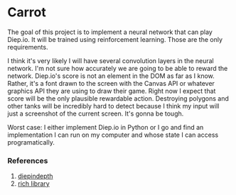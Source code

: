 # Carrot

The goal of this project is to implement a neural network that can play Diep.io. It will be trained using reinforcement learning. Those are the only requirements. 

I think it's very likely I will have several convolution layers in the neural network. I'm not sure how accurately we are going to be able to reward the network. Diep.io's score is not an element in the DOM as far as I know. Rather, it's a font drawn to the screen with the Canvas API or whatever graphics API they are using to draw their game. Right now I expect that score will be the only plausible rewardable action. Destroying polygons and other tanks will be incredibly hard to detect because I think my input will just a screenshot of the current screen. It's gonna be tough.

Worst case: I either implement Diep.io in Python or I go and find an implementation I can run on my computer and whose state I can access programatically.

### References

1. [diepindepth](https://github.com/ABCxFF/diepindepth)
2. [rich library](https://github.com/Textualize/rich)

